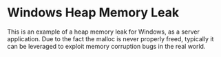 # Windows Heap Memory Leak

This is an example of a heap memory leak for Windows, as a server application. Due to the fact
the malloc is never properly freed, typically it can be leveraged to exploit memory corruption
bugs in the real world.